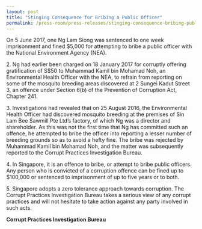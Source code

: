 ```yaml
---
layout: post
title: "Stinging Consequence for Bribing a Public Officer"
permalink: /press-room/press-releases/stinging-consequence-bribing-public-officer/
---
```

On 5 June 2017, one Ng Lam Siong was sentenced to one week imprisonment and fined $5,000 for attempting to bribe a public officer with the National Environment Agency (NEA).

2\.          Ng had earlier been charged on 18 January 2017 for corruptly offering gratification of S$50 to Muhammad Kamil bin Mohamad Noh, an Environmental Health Officer with the NEA, to refrain from reporting on some of the mosquito breeding areas discovered at 2 Sungei Kadut Street 3, an offence under Section 6(b) of the Prevention of Corruption Act, Chapter 241.

3\.          Investigations had revealed that on 25 August 2016, the Environmental Health Officer had discovered mosquito breeding at the premises of Sin Lam Bee Sawmill Pte Ltd’s factory, of which Ng was a director and shareholder. As this was not the first time that Ng has committed such an offence, he attempted to bribe the officer into reporting a lesser number of breeding grounds so as to avoid a hefty fine. The bribe was rejected by Muhammad Kamil bin Mohamad Noh, and the matter was subsequently reported to the Corrupt Practices Investigation Bureau.

4\.          In Singapore, it is an offence to bribe, or attempt to bribe public officers. Any person who is convicted of a corruption offence can be fined up to $100,000 or sentenced to imprisonment of up to five years or to both.

5\.          Singapore adopts a zero tolerance approach towards corruption. The Corrupt Practices Investigation Bureau takes a serious view of any corrupt practices and will not hesitate to take action against any party involved in such acts.

**Corrupt Practices Investigation Bureau**
